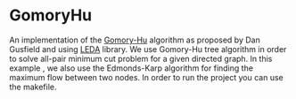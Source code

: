 # GomoryHu

An implementation of the  [Gomory-Hu](https://en.wikipedia.org/wiki/Gomory%E2%80%93Hu_tree) algorithm as proposed by Dan Gusfield and using [LEDA](http://www.algorithmic-solutions.com/index.php/products/leda-for-c) library. We use Gomory-Hu tree algorithm in order to solve all-pair minimum cut problem for a given directed graph. In this example , we also use the Edmonds-Karp algorithm for finding the maximum flow between two nodes. In order to run the project you can use the makefile.

